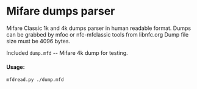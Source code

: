 Mifare dumps parser 
=======

Mifare Classic 1k and 4k dumps parser in human readable format. 
Dumps can be grabbed by mfoc or nfc-mfclassic tools from libnfc.org
Dump file size must be 4096 bytes.

Included ```dump.mfd``` -- Mifare 4k dump for testing.

#### Usage:
```mfdread.py ./dump.mfd```

